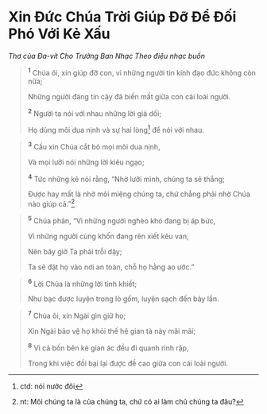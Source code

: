# Xin Ðức Chúa Trời Giúp Ðỡ Ðể Ðối Phó Với Kẻ Xấu
*Thơ của Ða-vít Cho Trưởng Ban Nhạc Theo điệu nhạc buồn*

> <sup><b>1</b></sup> Chúa ôi, xin giúp đỡ con, vì những người tin kính đạo đức không còn nữa;
> 
> Những người đáng tin cậy đã biến mất giữa con cái loài người.
> 
> <sup><b>2</b></sup> Người ta nói với nhau những lời giả dối;
> 
> Họ dùng môi dua nịnh và sự hai lòng[^1-d2aefcba-01ac-4830-956f-899da06655fc] để nói với nhau.
>


> <sup><b>3</b></sup> Cầu xin Chúa cắt bỏ mọi môi dua nịnh,
> 
> Và mọi lưỡi nói những lời kiêu ngạo;
> 
> <sup><b>4</b></sup> Tức những kẻ nói rằng, “Nhờ lưỡi mình, chúng ta sẽ thắng;
> 
> Ðược hay mất là nhờ môi miệng chúng ta, chứ chẳng phải nhờ Chúa nào giúp cả.”[^2-d2aefcba-01ac-4830-956f-899da06655fc]
>


> <sup><b>5</b></sup> Chúa phán, “Vì những người nghèo khó đang bị áp bức,
> 
> Vì những người cùng khốn đang rên xiết kêu van,
> 
> Nên bây giờ Ta phải trỗi dậy;
> 
> Ta sẽ đặt họ vào nơi an toàn, chỗ họ hằng ao ước.”
>


> <sup><b>6</b></sup> Lời Chúa là những lời tinh khiết;
> 
> Như bạc được luyện trong lò gốm, luyện sạch đến bảy lần.
>


> <sup><b>7</b></sup> Chúa ôi, xin Ngài gìn giữ họ;
> 
> Xin Ngài bảo vệ họ khỏi thế hệ gian tà này mãi mãi;
> 
> <sup><b>8</b></sup> Vì cả bốn bên kẻ gian ác đều đi quanh rình rập,
> 
> Trong khi việc đồi bại lại được đề cao giữa con cái loài người.
>

[^1-d2aefcba-01ac-4830-956f-899da06655fc]: ctd: nói nước đôi
[^2-d2aefcba-01ac-4830-956f-899da06655fc]: nt: Môi chúng ta là của chúng ta, chứ có ai làm chủ chúng ta đâu?